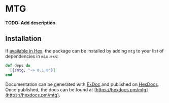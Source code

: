# MTG

**TODO: Add description**

## Installation

If [available in Hex](https://hex.pm/docs/publish), the package can be installed
by adding `mtg` to your list of dependencies in `mix.exs`:

```elixir
def deps do
  [{:mtg, "~> 0.1.0"}]
end
```

Documentation can be generated with [ExDoc](https://github.com/elixir-lang/ex_doc)
and published on [HexDocs](https://hexdocs.pm). Once published, the docs can
be found at [https://hexdocs.pm/mtg](https://hexdocs.pm/mtg).

